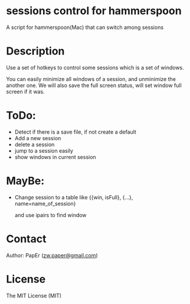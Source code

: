 # sessions control for hammerspoon
A script for hammerspoon(Mac) that can switch among sessions

# Description
Use a set of hotkeys to control some sessions which is a set of windows.

You can easily minimize all windows of a session, and unminimize the another one.
We will also save the full screen status, will set window full screen if it was.


# ToDo:
* Detect if there is a save file, if not create a default
* Add a new session
* delete a session
* jump to a session easily
* show windows in current session

# MayBe:
* Change session to a table like
	{{win, isFull}, {...}, name=name_of_session}

	and use ipairs to find window

# Contact
Author: PapEr (zw.paper@gmail.com)

# License
The MIT License (MIT)
